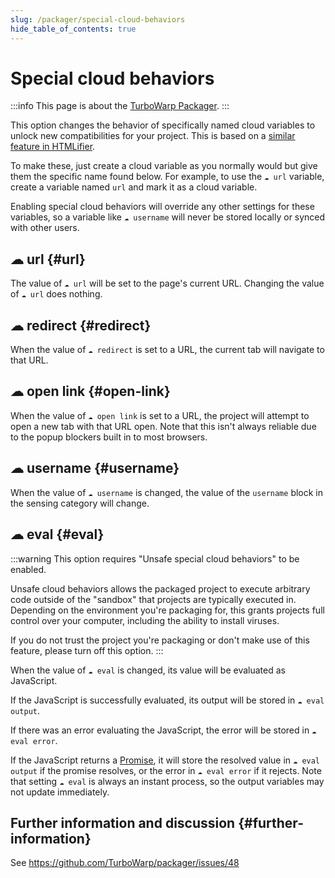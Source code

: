 ```yaml
---
slug: /packager/special-cloud-behaviors
hide_table_of_contents: true
---
```


# Special cloud behaviors

:::info
This page is about the [TurboWarp Packager](https://turbowarp.org/).
:::

This option changes the behavior of specifically named cloud variables to unlock new compatibilities for your project. This is based on a [similar feature in HTMLifier](https://github.com/SheepTester/htmlifier/wiki/Special-cloud-behaviours).

To make these, just create a cloud variable as you normally would but give them the specific name found below. For example, to use the `☁ url` variable, create a variable named `url` and mark it as a cloud variable.

Enabling special cloud behaviors will override any other settings for these variables, so a variable like `☁ username` will never be stored locally or synced with other users.

## ☁ url {#url}

The value of `☁ url` will be set to the page's current URL. Changing the value of `☁ url` does nothing.

## ☁ redirect {#redirect}

When the value of `☁ redirect` is set to a URL, the current tab will navigate to that URL.

## ☁ open link {#open-link}

When the value of `☁ open link` is set to a URL, the project will attempt to open a new tab with that URL open. Note that this isn't always reliable due to the popup blockers built in to most browsers.

## ☁ username {#username}

When the value of `☁ username` is changed, the value of the `username` block in the sensing category will change.

## ☁ eval {#eval}

:::warning
This option requires "Unsafe special cloud behaviors" to be enabled.

Unsafe cloud behaviors allows the packaged project to execute arbitrary code outside of the "sandbox" that projects are typically executed in. Depending on the environment you're packaging for, this grants projects full control over your computer, including the ability to install viruses.

If you do not trust the project you're packaging or don't make use of this feature, please turn off this option.
:::

When the value of `☁ eval` is changed, its value will be evaluated as JavaScript.

If the JavaScript is successfully evaluated, its output will be stored in `☁ eval output`.

If there was an error evaluating the JavaScript, the error will be stored in `☁ eval error`.

If the JavaScript returns a [Promise](https://developer.mozilla.org/en-US/docs/Web/JavaScript/Reference/Global_Objects/Promise), it will store the resolved value in `☁ eval output` if the promise resolves, or the error in `☁ eval error` if it rejects. Note that setting `☁ eval` is always an instant process, so the output variables may not update immediately.

## Further information and discussion {#further-information}

See https://github.com/TurboWarp/packager/issues/48
